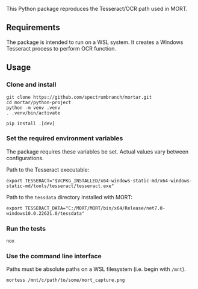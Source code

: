 This Python package reproduces the Tesseract/OCR path used in MORT.

## Requirements

The package is intended to run on a WSL system. It creates a Windows Tesseract
process to perform OCR function.

## Usage

### Clone and install

```
git clone https://github.com/spectrumbranch/mortar.git
cd mortar/python-project
python -m venv .venv
. .venv/bin/activate

pip install .[dev]
```

### Set the required environment variables

The package requires these variables be set. Actual values vary between
configurations.

Path to the Tesseract executable:

```
export TESSERACT="$VCPKG_INSTALLED/x64-windows-static-md/x64-windows-static-md/tools/tesseract/tesseract.exe"
```

Path to the `tessdata` directory installed with MORT:

```
export TESSERACT_DATA="C:/MORT/MORT/bin/x64/Release/net7.0-windows10.0.22621.0/tessdata"
```

### Run the tests

```
nox
```

### Use the command line interface

Paths must be absolute paths on a WSL filesystem (i.e. begin with `/mnt`).

```
mortess /mnt/c/path/to/some/mort_capture.png
```
